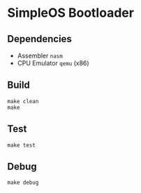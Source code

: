 SimpleOS Bootloader
===================

## Dependencies

* Assembler `nasm`
* CPU Emulator `qemu` (x86)

## Build
```
make clean
make
```

## Test
```make test```

## Debug
```make debug```
